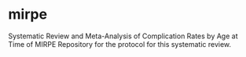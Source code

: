 # mirpe
Systematic Review and Meta-Analysis of Complication Rates by Age at Time of MIRPE 
Repository for the protocol for this systematic review. 
